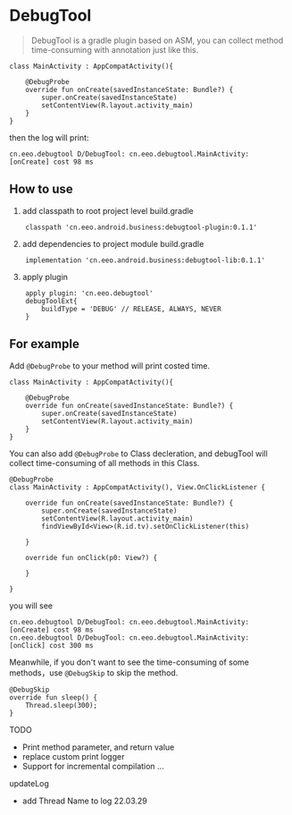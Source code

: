 # DebugTool

> DebugTool is a gradle plugin based on ASM, you can collect method time-consuming with annotation just like this.


```
class MainActivity : AppCompatActivity(){

    @DebugProbe
    override fun onCreate(savedInstanceState: Bundle?) {
        super.onCreate(savedInstanceState)
        setContentView(R.layout.activity_main)
    }
}
```

then the log will print:

```
cn.eeo.debugtool D/DebugTool: cn.eeo.debugtool.MainActivity:  [onCreate] cost 98 ms
```



## How to use

1. add classpath to root project level build.gradle

```
    classpath 'cn.eeo.android.business:debugtool-plugin:0.1.1'
```

2. add dependencies to project module build.gradle

```
    implementation 'cn.eeo.android.business:debugtool-lib:0.1.1'
```

3. apply plugin

```
    apply plugin: 'cn.eeo.debugtool'
    debugToolExt{
        buildType = 'DEBUG' // RELEASE, ALWAYS, NEVER
    }
```


## For example

Add `@DebugProbe` to your method will print costed time.

```
class MainActivity : AppCompatActivity(){

    @DebugProbe
    override fun onCreate(savedInstanceState: Bundle?) {
        super.onCreate(savedInstanceState)
        setContentView(R.layout.activity_main)
    }
}
```

You can also add `@DebugProbe` to Class decleration, and debugTool will collect time-consuming of all methods in this Class.

```
@DebugProbe
class MainActivity : AppCompatActivity(), View.OnClickListener {

    override fun onCreate(savedInstanceState: Bundle?) {
        super.onCreate(savedInstanceState)
        setContentView(R.layout.activity_main)
        findViewById<View>(R.id.tv).setOnClickListener(this)

    }
    
    override fun onClick(p0: View?) {
        
    }
    
}
```

you will see

```
cn.eeo.debugtool D/DebugTool: cn.eeo.debugtool.MainActivity:  [onCreate] cost 98 ms
cn.eeo.debugtool D/DebugTool: cn.eeo.debugtool.MainActivity:  [onClick] cost 300 ms
```

Meanwhile, if you don't want to see the time-consuming of some methods，use `@DebugSkip` to skip the method.

```
@DebugSkip
override fun sleep() {
    Thread.sleep(300);
}
```


TODO

- Print method parameter, and return value
- replace custom print logger
- Support for incremental compilation
...

updateLog
- add Thread Name to log 22.03.29 